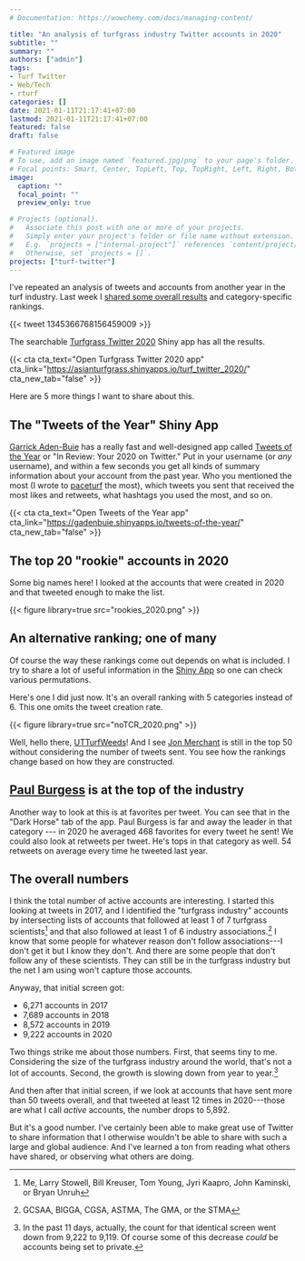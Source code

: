```yaml
---
# Documentation: https://wowchemy.com/docs/managing-content/

title: "An analysis of turfgrass industry Twitter accounts in 2020"
subtitle: ""
summary: ""
authors: ["admin"]
tags: 
- Turf Twitter
- Web/Tech
- rturf
categories: []
date: 2021-01-11T21:17:41+07:00
lastmod: 2021-01-11T21:17:41+07:00
featured: false
draft: false

# Featured image
# To use, add an image named `featured.jpg/png` to your page's folder.
# Focal points: Smart, Center, TopLeft, Top, TopRight, Left, Right, BottomLeft, Bottom, BottomRight.
image:
  caption: ""
  focal_point: ""
  preview_only: true

# Projects (optional).
#   Associate this post with one or more of your projects.
#   Simply enter your project's folder or file name without extension.
#   E.g. `projects = ["internal-project"]` references `content/project/deep-learning/index.md`.
#   Otherwise, set `projects = []`.
projects: ["turf-twitter"]
---
```


I've repeated an analysis of tweets and accounts from another year in the turf industry. Last week I [shared some overall results](https://twitter.com/asianturfgrass/status/1345366768156459009) and category-specific rankings.

{{< tweet 1345366768156459009 >}}

The searchable [Turfgrass Twitter 2020](https://asianturfgrass.shinyapps.io/turf_twitter_2020/) Shiny app has all the results.

{{< cta cta_text="Open Turfgrass Twitter 2020 app" cta_link="https://asianturfgrass.shinyapps.io/turf_twitter_2020/" cta_new_tab="false" >}}

Here are 5 more things I want to share about this.

## The "Tweets of the Year" Shiny App

[Garrick Aden-Buie](https://www.garrickadenbuie.com/) has a really fast and well-designed app called [Tweets of the Year](https://gadenbuie.shinyapps.io/tweets-of-the-year/) or "In Review: Your 2020 on Twitter." Put in your username (or *any* username), and within a few seconds you get all kinds of summary information about your account from the past year. Who you mentioned the most (I wrote to [paceturf](https://twitter.com/paceturf) the most), which tweets you sent that received the most likes and retweets, what hashtags you used the most, and so on. 

{{< cta cta_text="Open Tweets of the Year app" cta_link="https://gadenbuie.shinyapps.io/tweets-of-the-year/" cta_new_tab="false" >}}

## The top 20 "rookie" accounts in 2020

Some big names here! I looked at the accounts that were created in 2020 and that tweeted enough to make the list.

{{< figure library=true src="rookies_2020.png" >}}

## An alternative ranking; one of many

Of course the way these rankings come out depends on what is included. I try to share a lot of useful information in the [Shiny App](https://asianturfgrass.shinyapps.io/turf_twitter_2020/) so one can check various permutations.

Here's one I did just now. It's an overall ranking with 5 categories instead of 6. This one omits the tweet creation rate. 

{{< figure library=true src="noTCR_2020.png" >}}

Well, hello there, [UTTurfWeeds](https://twitter.com/UTTurfWeeds)! And I see [Jon Merchant](https://twitter.com/J_Merchant1) is still in the top 50 without considering the number of tweets sent. You see how the rankings change based on how they are constructed.

## [Paul Burgess](https://twitter.com/paul_pburgess) is at the top of the industry

Another way to look at this is at favorites per tweet. You can see that in the "Dark Horse" tab of the app. Paul Burgess is far and away the leader in that category --- in 2020 he averaged 468 favorites for every tweet he sent! We could also look at retweets per tweet. He's tops in that category as well. 54 retweets on average every time he tweeted last year.

## The overall numbers

I think the total number of active accounts are interesting. I started this looking at tweets in 2017, and I identified the "turfgrass industry" accounts by intersecting lists of accounts that followed at least 1 of 7 turfgrass scientists[^1] and that also followed at least 1 of 6 industry associations.[^2] I know that some people for whatever reason don't follow associations---I don't get it but I know they don't. And there are some people that don't follow any of these scientists. They can still be in the turfgrass industry but the net I am using won't capture those accounts. 

[^1]: Me, Larry Stowell, Bill Kreuser, Tom Young, Jyri Kaapro, John Kaminski, or Bryan Unruh

[^2]: GCSAA, BIGGA, CGSA, ASTMA, The GMA, or the STMA

Anyway, that initial screen got:

- 6,271 accounts in 2017
- 7,689 accounts in 2018
- 8,572 accounts in 2019
- 9,222 accounts in 2020

Two things strike me about those numbers. First, that seems tiny to me. Considering the size of the turfgrass industry around the world, that's not a lot of accounts. Second, the growth is slowing down from year to year.[^3]

[^3]: In the past 11 days, actually, the count for that identical screen went down from 9,222 to 9,119. Of course some of this decrease *could* be accounts being set to private.

And then after that initial screen, if we look at accounts that have sent more than 50 tweets overall, and that tweeted at least 12 times in 2020---those are what I call *active* accounts, the number drops to 5,892.

But it's a good number. I've certainly been able to make great use of Twitter to share information that I otherwise wouldn't be able to share with such a large and global audience. And I've learned a ton from reading what others have shared, or observing what others are doing. 





